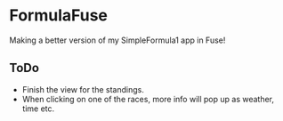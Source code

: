 # FormulaFuse
Making a better version of my SimpleFormula1 app in Fuse!

## ToDo
- Finish the view for the standings.
- When clicking on one of the races, more info will pop up as weather, time etc.
